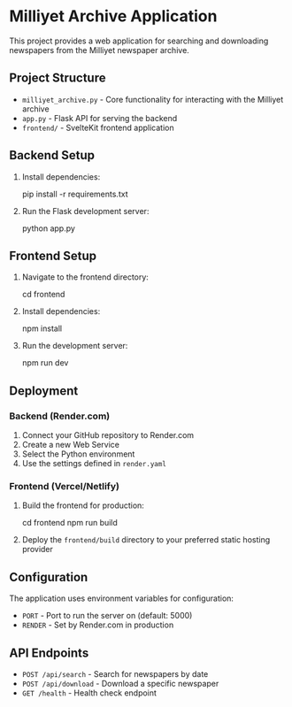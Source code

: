 # Milliyet Archive Application

This project provides a web application for searching and downloading newspapers from the Milliyet newspaper archive.

## Project Structure

- `milliyet_archive.py` - Core functionality for interacting with the Milliyet archive
- `app.py` - Flask API for serving the backend
- `frontend/` - SvelteKit frontend application

## Backend Setup

1.  Install dependencies:

    pip install -r requirements.txt

2.  Run the Flask development server:

    python app.py

## Frontend Setup

1.  Navigate to the frontend directory:

    cd frontend

2.  Install dependencies:

    npm install

3.  Run the development server:

    npm run dev

## Deployment

### Backend (Render.com)

1.  Connect your GitHub repository to Render.com
2.  Create a new Web Service
3.  Select the Python environment
4.  Use the settings defined in `render.yaml`

### Frontend (Vercel/Netlify)

1.  Build the frontend for production:

    cd frontend
    npm run build

2.  Deploy the `frontend/build` directory to your preferred static hosting provider

## Configuration

The application uses environment variables for configuration:

-   `PORT` - Port to run the server on (default: 5000)
-   `RENDER` - Set by Render.com in production

## API Endpoints

-   `POST /api/search` - Search for newspapers by date
-   `POST /api/download` - Download a specific newspaper
-   `GET /health` - Health check endpoint
